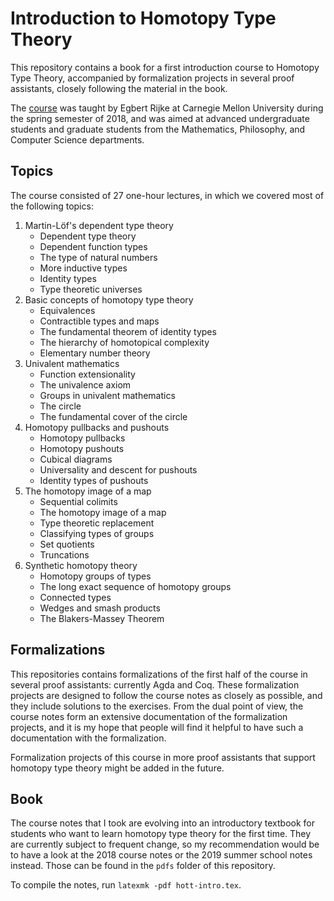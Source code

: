 # Introduction to Homotopy Type Theory
This repository contains a book for a first introduction course to Homotopy Type Theory, accompanied by formalization projects in several proof assistants, closely following the material in the book.

The [course][1] was taught by Egbert Rijke at Carnegie Mellon University during the spring semester of 2018, and was aimed at advanced undergraduate students and graduate students from the Mathematics, Philosophy, and Computer Science departments.

## Topics

The course consisted of 27 one-hour lectures, in which we covered most of the following topics:

1. Martin-Löf's dependent type theory
    * Dependent type theory
    * Dependent function types
    * The type of natural numbers
    * More inductive types
    * Identity types
    * Type theoretic universes
2. Basic concepts of homotopy type theory
    * Equivalences
    * Contractible types and maps
    * The fundamental theorem of identity types
    * The hierarchy of homotopical complexity
    * Elementary number theory
3. Univalent mathematics
    * Function extensionality
    * The univalence axiom
    * Groups in univalent mathematics
    * The circle
    * The fundamental cover of the circle
4. Homotopy pullbacks and pushouts
    * Homotopy pullbacks
    * Homotopy pushouts
    * Cubical diagrams
    * Universality and descent for pushouts
    * Identity types of pushouts
5. The homotopy image of a map
    * Sequential colimits
    * The homotopy image of a map
    * Type theoretic replacement
    * Classifying types of groups
    * Set quotients
    * Truncations
6. Synthetic homotopy theory
    * Homotopy groups of types
    * The long exact sequence of homotopy groups
    * Connected types
    * Wedges and smash products
    * The Blakers-Massey Theorem
    
## Formalizations
This repositories contains formalizations of the first half of the course in several proof assistants: currently Agda and Coq. These formalization projects are designed to follow the course notes as closely as possible, and they include solutions to the exercises. From the dual point of view, the course notes form an extensive documentation of the formalization projects, and it is my hope that people will find it helpful to have such a documentation with the formalization.

Formalization projects of this course in more proof assistants that support homotopy type theory might be added in the future.

## Book
The course notes that I took are evolving into an introductory textbook for students who want to learn homotopy type theory for the first time. They are currently subject to frequent change, so my recommendation would be to have a look at the 2018 course notes or the 2019 summer school notes instead. Those can be found in the `pdfs` folder of this repository. 

To compile the notes, run `latexmk -pdf hott-intro.tex`.


[1]: http://www.andrew.cmu.edu/user/erijke/hott/
